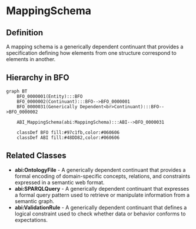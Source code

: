# MappingSchema

## Definition
A mapping schema is a generically dependent continuant that provides a specification defining how elements from one structure correspond to elements in another.

## Hierarchy in BFO
```mermaid
graph BT
    BFO_0000001(Entity):::BFO
    BFO_0000002(Continuant):::BFO-->BFO_0000001
    BFO_0000031(Generically Dependent<br>Continuant):::BFO-->BFO_0000002
    
    ABI_MappingSchema(abi:MappingSchema):::ABI-->BFO_0000031
    
    classDef BFO fill:#97c1fb,color:#060606
    classDef ABI fill:#48DD82,color:#060606
```

## Related Classes
- **abi:OntologyFile** - A generically dependent continuant that provides a formal encoding of domain-specific concepts, relations, and constraints expressed in a semantic web format.
- **abi:SPARQLQuery** - A generically dependent continuant that expresses a formal query pattern used to retrieve or manipulate information from a semantic graph.
- **abi:ValidationRule** - A generically dependent continuant that defines a logical constraint used to check whether data or behavior conforms to expectations. 